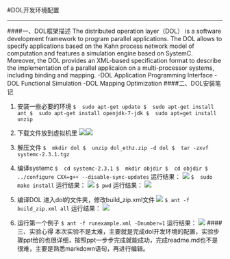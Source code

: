 #DOL开发环境配置
***
####一、DOL框架描述
The distributed operation layer（DOL） is  a software development framework to program parallel applications. The DOL allows to specify applications based on the Kahn process network model of computation and features a simulation engine based on SystemC. Moreover, the DOL provides an XML-based specification format to describe the implementation of a parallel applicaion on a multi-processor systems, including binding and mapping.
-DOL Application Programming Interface
-DOL Functional Simulation
-DOL Mapping Optimization 
####二、DOL安装笔记
1. 安装一些必要的环境
`$  sudo apt-get update
 $  sudo apt-get install ant
 $  sudo apt-get install openjdk-7-jdk
 $  sudo apt=get install unzip`
2. 下载文件放到虚拟机里
![](http://upload-images.jianshu.io/upload_images/3239501-72ab1d84e4156118.png?imageMogr2/auto-orient/strip%7CimageView2/2/w/1240)![](http://upload-images.jianshu.io/upload_images/3239501-115ea96dc86845ba.png?imageMogr2/auto-orient/strip%7CimageView2/2/w/1240)

3. 解压文件
`$  mkdir dol
 $  unzip dol_ethz.zip -d dol
 $  tar -zxvf systemc-2.3.1.tgz`
4. 编译systemc
`$  cd systemc-2.3.1
 $  mkdir objdir
 $  cd objdir
 $ ../configure CXX=g++ --disable-sync-updates`
运行结果：
![](http://upload-images.jianshu.io/upload_images/3239501-60d7b5cca83e454c.png?imageMogr2/auto-orient/strip%7CimageView2/2/w/1240)
`$  sudo make install`
运行结果：
![](http://upload-images.jianshu.io/upload_images/3239501-3d7cc1865eaaed9c.png?imageMogr2/auto-orient/strip%7CimageView2/2/w/1240)
`$ pwd`
运行结果：
![](http://upload-images.jianshu.io/upload_images/3239501-d26af22e508c842a.png?imageMogr2/auto-orient/strip%7CimageView2/2/w/1240)
5. 编译DOL
进入dol的文件夹，修改build_zip.xml文件
![](http://upload-images.jianshu.io/upload_images/3239501-7dc80be163a0418a.png?imageMogr2/auto-orient/strip%7CimageView2/2/w/1240)
`$ ant -f build_zip.xml all`
运行结果：
![](http://upload-images.jianshu.io/upload_images/3239501-612b3abab56520ef.png?imageMogr2/auto-orient/strip%7CimageView2/2/w/1240)
6. 运行第一个例子
`$ ant -f runexample.xml -Dnumber=1`
运行结果：
![](http://upload-images.jianshu.io/upload_images/3239501-8a3760e361baec96.png?imageMogr2/auto-orient/strip%7CimageView2/2/w/1240)
####三、实验心得
本次实验不是太难，主要就是完成dol开发环境的配置，实验步骤ppt给的也很详细，按照ppt一步步完成就能成功，完成readme.md也不是很难，主要是熟悉markdown语句，再进行编辑。
